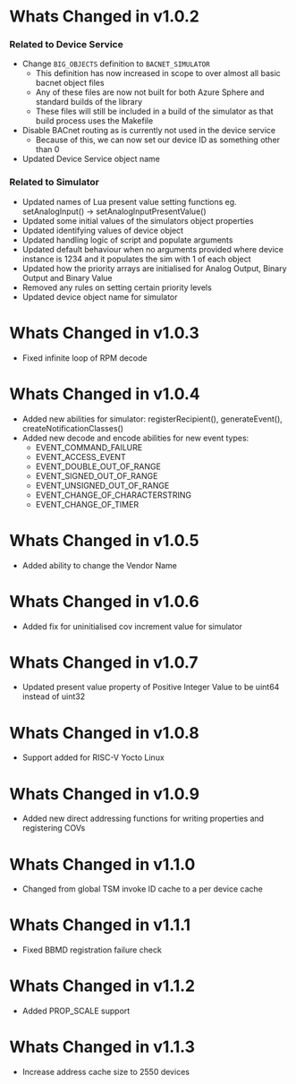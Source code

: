 # Whats Changed in v1.0.2

### Related to Device Service

- Change `BIG_OBJECTS` definition to `BACNET_SIMULATOR`
    - This definition has now increased in scope to over almost all basic bacnet object files
    - Any of these files are now not built for both Azure Sphere and standard builds of the library
    - These files will still be included in a build of the simulator as that build process uses the Makefile
- Disable BACnet routing as is currently not used in the device service
    - Because of this, we can now set our device ID as something other than 0
- Updated Device Service object name

### Related to Simulator

- Updated names of Lua present value setting functions eg. setAnalogInput() -> setAnalogInputPresentValue()
- Updated some initial values of the simulators object properties
- Updated identifying values of device object
- Updated handling logic of script and populate arguments
- Updated default behaviour when no arguments provided where device instance is 1234 and it populates the sim with 1 of each object
- Updated how the priority arrays are initialised for Analog Output, Binary Output and Binary Value
- Removed any rules on setting certain priority levels
- Updated device object name for simulator

# Whats Changed in v1.0.3

- Fixed infinite loop of RPM decode

# Whats Changed in v1.0.4

- Added new abilities for simulator: registerRecipient(), generateEvent(), createNotificationClasses()
- Added new decode and encode abilities for new event types:
  - EVENT_COMMAND_FAILURE
  - EVENT_ACCESS_EVENT
  - EVENT_DOUBLE_OUT_OF_RANGE
  - EVENT_SIGNED_OUT_OF_RANGE
  - EVENT_UNSIGNED_OUT_OF_RANGE
  - EVENT_CHANGE_OF_CHARACTERSTRING
  - EVENT_CHANGE_OF_TIMER

# Whats Changed in v1.0.5

- Added ability to change the Vendor Name

# Whats Changed in v1.0.6

- Added fix for uninitialised cov increment value for simulator

# Whats Changed in v1.0.7

- Updated present value property of Positive Integer Value to be uint64 instead of uint32

# Whats Changed in v1.0.8

- Support added for RISC-V Yocto Linux

# Whats Changed in v1.0.9

- Added new direct addressing functions for writing properties and registering COVs

# Whats Changed in v1.1.0

- Changed from global TSM invoke ID cache to a per device cache

# Whats Changed in v1.1.1

- Fixed BBMD registration failure check

# Whats Changed in v1.1.2

- Added PROP_SCALE support

# Whats Changed in v1.1.3

- Increase address cache size to 2550 devices
